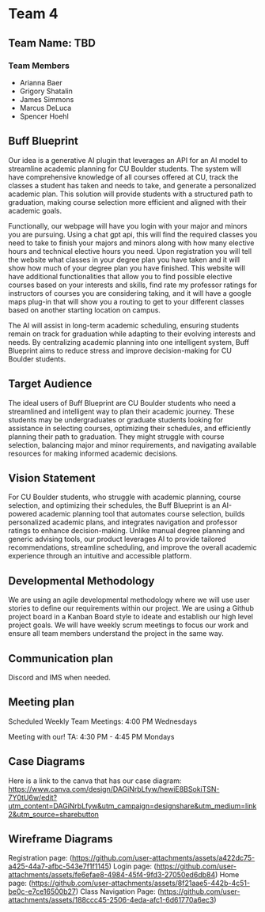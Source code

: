 # Team 4

## Team Name: TBD

### Team Members
- Arianna Baer  
- Grigory Shatalin  
- James Simmons  
- Marcus DeLuca  
- Spencer Hoehl  

## Buff Blueprint

Our idea is a generative AI plugin that leverages an API for an AI model to streamline academic planning for CU Boulder students. The system will have comprehensive knowledge of all courses offered at CU, track the classes a student has taken and needs to take, and generate a personalized academic plan. This solution will provide students with a structured path to graduation, making course selection more efficient and aligned with their academic goals.

Functionally, our webpage will have you login with your major and minors you are pursuing.  Using a chat gpt api, this will find the required classes you need to take to finish your majors and minors along with how many elective hours and technical elective hours you need. Upon registration you will tell the website what classes in your degree plan you have taken and it will show how much of your degree plan you have finished. This website will have additional functionalities that allow you to find possible elective courses based on your interests and skills, find rate my professor ratings for instructors of courses you are considering taking, and it will have a google maps plug-in that will show you a routing to get to your different classes based on another starting location on campus. 

The AI will assist in long-term academic scheduling, ensuring students remain on track for graduation while adapting to their evolving interests and needs. By centralizing academic planning into one intelligent system, Buff Blueprint aims to reduce stress and improve decision-making for CU Boulder students.

## Target Audience
The ideal users of Buff Blueprint are CU Boulder students who need a streamlined and intelligent way to plan their academic journey. These students may be undergraduates or graduate students looking for assistance in selecting courses, optimizing their schedules, and efficiently planning their path to graduation. They might struggle with course selection, balancing major and minor requirements, and navigating available resources for making informed academic decisions.

## Vision Statement
For CU Boulder students, who struggle with academic planning, course selection, and optimizing their schedules, the Buff Blueprint is an AI-powered academic planning tool that automates course selection, builds personalized academic plans, and integrates navigation and professor ratings to enhance decision-making. Unlike manual degree planning and generic advising tools, our product leverages AI to provide tailored recommendations, streamline scheduling, and improve the overall academic experience through an intuitive and accessible platform.


## Developmental Methodology
We are using an agile developmental methodology where we will use user stories to define our requirements within our project.  We are using a Github project board in a Kanban Board style to ideate and establish our high level project goals. We will have weekly scrum meetings to focus our work and ensure all team members understand the project in the same way. 

## Communication plan
Discord and IMS when needed.

## Meeting plan
Scheduled Weekly Team Meetings: 4:00 PM Wednesdays

Meeting with our!
TA: 4:30 PM - 4:45 PM Mondays 

## Case Diagrams
Here is a link to the canva that has our case diagram: https://www.canva.com/design/DAGiNrbLfyw/hewiE8BSokiTSN-7Y0tU6w/edit?utm_content=DAGiNrbLfyw&utm_campaign=designshare&utm_medium=link2&utm_source=sharebutton

## Wireframe Diagrams
Registration page: (https://github.com/user-attachments/assets/a422dc75-a425-44a7-afbc-543e7f1f1145)
Login page: (https://github.com/user-attachments/assets/fe6efae8-4984-45f4-9fd3-27050ed6db84)
Home page: (https://github.com/user-attachments/assets/8f21aae5-442b-4c51-be0c-e7ce16500b27)
Class Navigation Page: (https://github.com/user-attachments/assets/188ccc45-2506-4eda-afc1-6d61770a6ec3)




